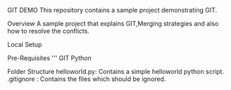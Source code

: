 GIT DEMO
This repository contains a sample project demonstrating GIT.

Overview
A sample project that explains GIT,Merging strategies and also how to resolve the conflicts.

Local Setup

Pre-Requisites
'''
GIT
Python 

Folder Structure
helloworld.py: Contains a simple helloworld python script.
.gitignore   : Contains the files which should be ignored.
